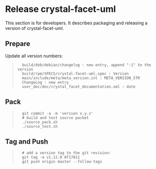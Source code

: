 
Release crystal-facet-uml
=============

This section is for developers.
It describes packaging and releasing a version of crystal-facet-uml.

Prepare
-----------

Update all version numbers:

>       build/deb/debian/changelog : new entry, append "-1" to the version
>       build/rpm/SPECS/crystal-facet-uml.spec : Version
>       main/include/meta/meta_version.inl : META_VERSION_STR
>       ChangeLog : new entry
>       user_doc/doc/crystal_facet_documentation.xml : date


Pack
-----------

>       git commit -a -m 'version x.y.z'
>       # build and test source packet
>       ./source_pack.sh
>       ./source_test.sh


Tag and Push
-----------

>       # add a version tag to the git revision:
>       git tag -a v1.12.0 8f17811
>       git push origin master --follow-tags




